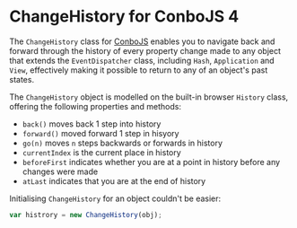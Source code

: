 # ChangeHistory for ConboJS 4

The `ChangeHistory` class for [ConboJS](https://conbo.mesmotronic.com/) enables you to navigate back and forward through the history of every property change made to any object that extends the `EventDispatcher` class, including `Hash`, `Application` and `View`, effectively making it possible to return to any of an object's past states.

The `ChangeHistory` object is modelled on the built-in browser `History` class, offering the following properties and methods:

* `back()` moves back 1 step into history
* `forward()` moved forward 1 step in hisyory
* `go(n)` moves `n` steps backwards or forwards in history
* `currentIndex` is the current place in history
* `beforeFirst` indicates whether you are at a point in history before any changes were made
* `atLast` indicates that you are at the end of history

Initialising `ChangeHistory` for an object couldn't be easier:

```javascript
var histrory = new ChangeHistory(obj);
```
